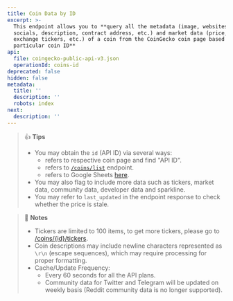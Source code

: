 ```yaml
---
title: Coin Data by ID
excerpt: >-
  This endpoint allows you to **query all the metadata (image, websites,
  socials, description, contract address, etc.) and market data (price, ATH,
  exchange tickers, etc.) of a coin from the CoinGecko coin page based on a
  particular coin ID**
api:
  file: coingecko-public-api-v3.json
  operationId: coins-id
deprecated: false
hidden: false
metadata:
  title: ''
  description: ''
  robots: index
next:
  description: ''
---
```

> 👍 **Tips**
>
> * You may obtain the `id` (API ID) via several ways:
>   * refers to respective coin page and find "API ID".
>   * refers to [`/coins/list`](/reference/coins-list) endpoint.
>   * refers to Google Sheets [here](https://docs.google.com/spreadsheets/d/1wTTuxXt8n9q7C4NDXqQpI3wpKu1_5bGVmP9Xz0XGSyU/edit?usp=sharing).
> * You may also flag to include more data such as tickers, market data, community data, developer data and sparkline.
> * You may refer to `last_updated` in the endpoint response to check whether the price is stale.

> 📘 **Notes**
>
> * Tickers are limited to 100 items, to get more tickers, please go to [/coins/\{id}/tickers](/reference/coins-id-tickers).
> * Coin descriptions may include newline characters represented as `\r\n` (escape sequences), which may require processing for proper formatting.
> * Cache/Update Frequency:
>   * Every 60 seconds for all the API plans.
>   * Community data for Twitter and Telegram will be updated on weekly basis (Reddit community data is no longer supported).
